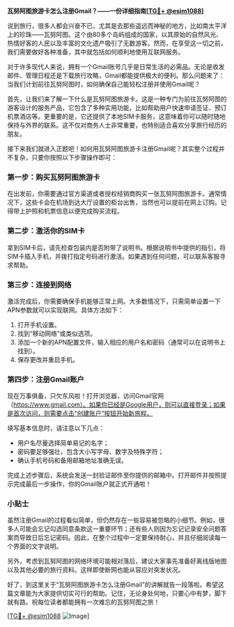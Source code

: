**瓦努阿图旅游卡怎么注册Gmail？——一份详细指南[[TG💪+ @esim1088](https://t.me/s/esim1088)]**

说到旅行，很多人都会兴奋不已，尤其是去那些遥远而神秘的地方，比如南太平洋上的珍珠——瓦努阿图。这个由80多个岛屿组成的国家，以其原始的自然风光、热情好客的人民以及丰富的文化遗产吸引了无数游客。然而，在享受这一切之前，我们需要做好各种准备，其中就包括如何顺利地使用互联网服务。

对于许多现代人来说，拥有一个Gmail账号几乎是日常生活的必需品。无论是收发邮件、管理日程还是下载旅行攻略，Gmail都能提供极大的便利。那么问题来了：当我们计划前往瓦努阿图时，如何确保自己能轻松注册并使用Gmail呢？

首先，让我们来了解一下什么是瓦努阿图旅游卡。这是一种专门为前往瓦努阿图的游客设计的服务产品，它包含了多种实用功能，比如帮助用户快速申请签证、预订机票酒店等。更重要的是，它还提供了本地SIM卡服务，这意味着你可以随时随地保持与外界的联系。这不仅对商务人士非常重要，也特别适合喜欢分享旅行经历的朋友。

接下来我们就进入正题吧！如何用瓦努阿图旅游卡注册Gmail呢？其实整个过程并不复杂，只要你按照以下步骤操作即可：

### 第一步：购买瓦努阿图旅游卡

在出发前，你需要通过官方渠道或者授权经销商购买一张瓦努阿图旅游卡。通常情况下，这些卡会在机场到达大厅设置的柜台出售，当然也可以提前在网上订购。记得带上护照和机票信息以便完成购买流程。

### 第二步：激活你的SIM卡

拿到SIM卡后，请先检查包装内是否附带了说明书。根据说明书中提供的指引，将SIM卡插入手机，并拨打指定号码进行激活。如果遇到任何问题，可以联系客服寻求帮助。

### 第三步：连接到网络

激活完成后，你需要确保手机能够正常上网。大多数情况下，只需简单设置一下APN参数就可以实现联网。具体方法如下：
1. 打开手机设置。
2. 找到“移动网络”或类似选项。
3. 添加一个新的APN配置文件，输入相应的用户名和密码（通常可以在说明书上找到）。
4. 保存更改并重启手机。

### 第四步：注册Gmail账户

现在万事俱备，只欠东风啦！打开浏览器，访问Gmail官网（https://www.gmail.com）。如果你已经是Google用户，则可以直接登录；如果是首次访问，则需要点击“创建账户”按钮开始新旅程。

填写基本信息时，请注意以下几点：
- 用户名尽量选择简单易记的名字；
- 密码要足够强壮，包含大小写字母、数字及特殊字符；
- 确认手机号码和备用邮箱地址准确无误。

完成上述步骤后，系统会发送一封验证邮件至你提供的邮箱中。打开邮件并按照提示完成最后一步操作，你的Gmail账户就正式开通啦！

### 小贴士

虽然注册Gmail的过程看似简单，但仍然存在一些容易被忽略的小细节。例如，很多人可能会忘记勾选同意条款这一重要环节；还有些人则因为忘记记录安全问题答案而导致日后忘记密码。因此，在整个过程中一定要保持耐心，并且仔细阅读每一个界面的文字说明。

另外，考虑到瓦努阿图的网络环境可能相对落后，建议大家事先准备好离线版地图以及其他必要的旅行资料。这样即使断网也能从容应对突发状况。

好了，到这里关于“瓦努阿图旅游卡怎么注册Gmail”的讲解就告一段落啦。希望这篇文章能为大家提供切实可行的帮助。记住，无论身处何地，只要心中有梦，脚下就有路。祝每位读者都能拥有一次难忘的瓦努阿图之旅！

[[TG💪+ @esim1088](https://t.me/s/esim1088) ![Image](https://i.postimg.cc/4NQfJmqS/Snipaste-2025-05-13-00-14-12.png)]